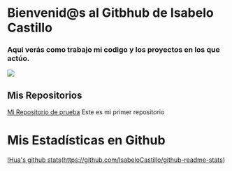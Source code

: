 # Bienvenid@s al Gitbhub de Isabelo Castillo

### Aqui verás como trabajo mi codigo y los proyectos en los que actúo.

![](https://cdn.pixabay.com/photo/2016/10/11/21/43/geometric-1732847_1280.jpg)


## Mis Repositorios

[Mi Repositorio de prueba](https://github.com/IsabeloCastillo/MiPrimerRepositorio) Este es mi primer repositorio

# Mis Estadísticas en Github
[!Hua's github stats](https://github-readme-stats.vercel.app/api?username=IsabeloCastillo&show_icons=true&theme=dark)(https://github.com/IsabeloCastillo/github-readme-stats)






